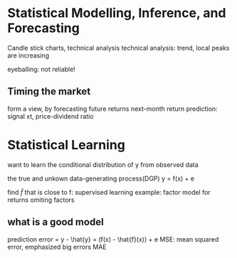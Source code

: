 # Statistical Modelling, Inference, and Forecasting
Candle stick charts, technical analysis
technical analysis:
trend, local peaks are increasing

eyeballing: not reliable!

## Timing the market
form a view, by forecasting future returns
next-month return prediction: signal xt, price-dividend ratio


# Statistical Learning 
want to learn the conditional distribution of y from observed data

the true and unkown data-generating process(DGP)
y = f(x) + e

find $\hat{f}$ that is close to f: supervised learning
example: factor model for returns
omiting factors

## what is a good model
prediction error = y - \hat{y} = (f(x) - \hat{f}(x)) + e
MSE: mean squared error, emphasized big errors
MAE

